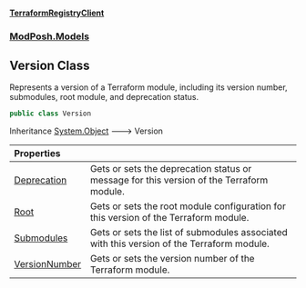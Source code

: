 #### [TerraformRegistryClient](index.md 'index')
### [ModPosh.Models](ModPosh.Models.md 'ModPosh.Models')

## Version Class

Represents a version of a Terraform module, including its version number, submodules, root module, and deprecation status.

```csharp
public class Version
```

Inheritance [System.Object](https://docs.microsoft.com/en-us/dotnet/api/System.Object 'System.Object') &#129106; Version

| Properties | |
| :--- | :--- |
| [Deprecation](ModPosh.Models.Version.Deprecation.md 'ModPosh.Models.Version.Deprecation') | Gets or sets the deprecation status or message for this version of the Terraform module. |
| [Root](ModPosh.Models.Version.Root.md 'ModPosh.Models.Version.Root') | Gets or sets the root module configuration for this version of the Terraform module. |
| [Submodules](ModPosh.Models.Version.Submodules.md 'ModPosh.Models.Version.Submodules') | Gets or sets the list of submodules associated with this version of the Terraform module. |
| [VersionNumber](ModPosh.Models.Version.VersionNumber.md 'ModPosh.Models.Version.VersionNumber') | Gets or sets the version number of the Terraform module. |
